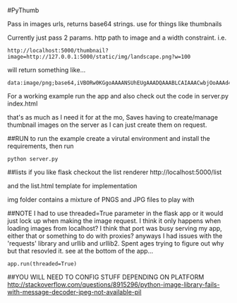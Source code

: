 #PyThumb

Pass in images urls, returns base64 strings. use for things like thumbnails

Currently just pass 2 params. http path to image and a width constraint. i.e.
```
http://localhost:5000/thumbnail?image=http://127.0.0.1:5000/static/img/landscape.png?w=100
```
will return something like...
```
data:image/png;base64,iVBORw0KGgoAAAANSUhEUgAAADQAAABLCAIAAACwbjOoAAAd4UlEQVR4nE16Waxm2XXWt9ba+0z/f+d...
```

For a working example run the app and also check out the code in
server.py
index.html

that's as much as I need it for at the mo, Saves having to create/manage thumbnail images on the server as I can just create them on request.

##RUN
to run the example create a virutal environment and install the requirements, then run
```
python server.py
```

##lists
if you like flask checkout the list renderer http://localhost:5000/list

and the list.html template for implementation


img folder contains a mixture of PNGS and JPG files to play with


##NOTE
I had to use threaded=True parameter in the flask app or it would just lock up when making the image request. I think it only happens when loading images from localhost? I think that port was busy serving my app, either that or something to do with proxies? anyways I had issues with the 'requests' library and urllib and urllib2. Spent ages trying to figure out why but that resovled it. see at the bottom of the app...
```
app.run(threaded=True)
```

##YOU WILL NEED TO CONFIG STUFF DEPENDING ON PLATFORM
http://stackoverflow.com/questions/8915296/python-image-library-fails-with-message-decoder-jpeg-not-available-pil

